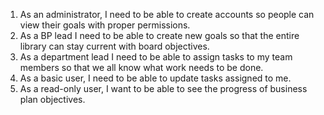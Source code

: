 1. As an administrator, I need to be able to create accounts so people can view their goals with proper permissions.
2. As a BP lead I need to be able to create new goals so that the entire library can stay current with board objectives.
3. As a department lead I need to be able to assign tasks to my team members so that we all know what work needs to be done.
4. As a basic user, I need to be able to update tasks assigned to me.
5. As a read-only user, I want to be able to see the progress of business plan objectives.
